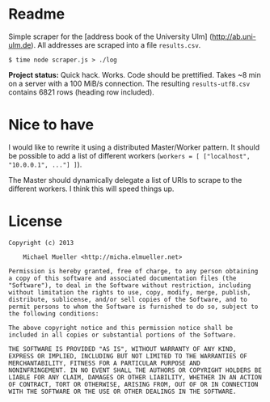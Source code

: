 # Readme

Simple scraper for the [address book of the University Ulm]
(http://ab.uni-ulm.de). All addresses are scraped into a file 
`results.csv`.

	$ time node scraper.js > ./log

**Project status:** Quick hack. Works. Code should be prettified.
Takes ~8 min on a server with a 100 MiB/s connection. The resulting
`results-utf8.csv` contains 6821 rows (heading row included).


# Nice to have

I would like to rewrite it using a distributed Master/Worker pattern. 
It should be possible to add a list of different
workers (`workers = [ ["localhost", "10.0.0.1", ..."] ]`).

The Master should dynamically delegate a list of URIs to scrape to 
the different workers. I think this will speed things up.


# License

	Copyright (c) 2013 
		
		Michael Mueller <http://micha.elmueller.net>

	Permission is hereby granted, free of charge, to any person obtaining
	a copy of this software and associated documentation files (the
	"Software"), to deal in the Software without restriction, including
	without limitation the rights to use, copy, modify, merge, publish,
	distribute, sublicense, and/or sell copies of the Software, and to
	permit persons to whom the Software is furnished to do so, subject to
	the following conditions:

	The above copyright notice and this permission notice shall be
	included in all copies or substantial portions of the Software.

	THE SOFTWARE IS PROVIDED "AS IS", WITHOUT WARRANTY OF ANY KIND,
	EXPRESS OR IMPLIED, INCLUDING BUT NOT LIMITED TO THE WARRANTIES OF
	MERCHANTABILITY, FITNESS FOR A PARTICULAR PURPOSE AND
	NONINFRINGEMENT. IN NO EVENT SHALL THE AUTHORS OR COPYRIGHT HOLDERS BE
	LIABLE FOR ANY CLAIM, DAMAGES OR OTHER LIABILITY, WHETHER IN AN ACTION
	OF CONTRACT, TORT OR OTHERWISE, ARISING FROM, OUT OF OR IN CONNECTION
	WITH THE SOFTWARE OR THE USE OR OTHER DEALINGS IN THE SOFTWARE.
